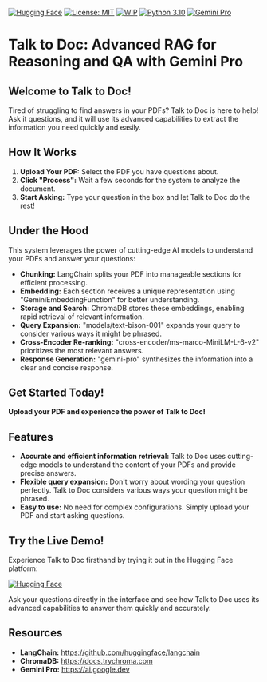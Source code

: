 [![Hugging Face](https://img.shields.io/badge/Hugging%20Face-Hugging%20Face-ff69b4.svg)]([https://huggingface.co/](https://huggingface.co/spaces/asif00/Talk_to_Doc-Advanced_RAG_for_Reasoning_and_QA_with_Gemini_Pro))
[![License: MIT](https://img.shields.io/badge/License-MIT-yellow.svg)](https://opensource.org/licenses/MIT)
[![WIP](https://img.shields.io/badge/status-WIP-orange.svg)](https://github.com/your-username/your-repo/wiki/Roadmap)
[![Python 3.10](https://img.shields.io/badge/python-3.10-blue.svg)](https://www.python.org/downloads/)
[![Gemini Pro](https://img.shields.io/badge/Gemini%20Pro-green.svg)](https://ai.google.dev/)


# Talk to Doc: Advanced RAG for Reasoning and QA with Gemini Pro

## Welcome to Talk to Doc!

Tired of struggling to find answers in your PDFs? Talk to Doc is here to help! Ask it questions, and it will use its advanced capabilities to extract the information you need quickly and easily.

## How It Works

1. **Upload Your PDF:** Select the PDF you have questions about.
2. **Click "Process":** Wait a few seconds for the system to analyze the document.
3. **Start Asking:** Type your question in the box and let Talk to Doc do the rest!

## Under the Hood

This system leverages the power of cutting-edge AI models to understand your PDFs and answer your questions:

* **Chunking:** LangChain splits your PDF into manageable sections for efficient processing.
* **Embedding:** Each section receives a unique representation using "GeminiEmbeddingFunction" for better understanding.
* **Storage and Search:** ChromaDB stores these embeddings, enabling rapid retrieval of relevant information.
* **Query Expansion:** "models/text-bison-001" expands your query to consider various ways it might be phrased.
* **Cross-Encoder Re-ranking:** "cross-encoder/ms-marco-MiniLM-L-6-v2" prioritizes the most relevant answers.
* **Response Generation:** "gemini-pro" synthesizes the information into a clear and concise response.

## Get Started Today!

**Upload your PDF and experience the power of Talk to Doc!**

## Features

* **Accurate and efficient information retrieval:** Talk to Doc uses cutting-edge models to understand the content of your PDFs and provide precise answers.
* **Flexible query expansion:** Don't worry about wording your question perfectly. Talk to Doc considers various ways your question might be phrased.
* **Easy to use:** No need for complex configurations. Simply upload your PDF and start asking questions.

## Try the Live Demo!

Experience Talk to Doc firsthand by trying it out in the Hugging Face platform:

[![Hugging Face](https://img.shields.io/badge/Hugging%20Face-Hugging%20Face-ff69b4.svg)](https://huggingface.co/spaces/asif00/Talk_to_Doc-Advanced_RAG_for_Reasoning_and_QA_with_Gemini_Pro)

Ask your questions directly in the interface and see how Talk to Doc uses its advanced capabilities to answer them quickly and accurately.


## Resources

* **LangChain:** https://github.com/huggingface/langchain
* **ChromaDB:** https://docs.trychroma.com
* **Gemini Pro:** https://ai.google.dev
